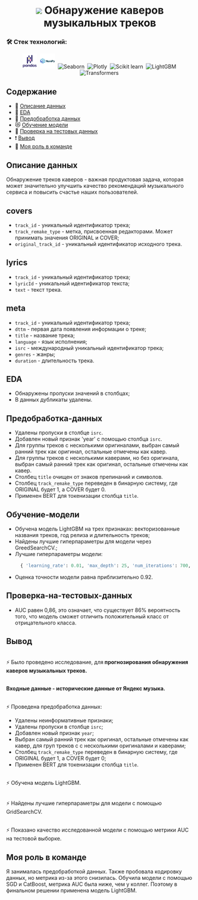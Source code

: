 <h1 align="center">  
  <img src="https://github.com/yakgleb/YandexMusic_hackathon/blob/main/final_solution/2023-10-20_09.47.37.jpg" width="800"/> 
  Обнаружение каверов музыкальных треков
</h1>  
  
 
### 🛠️ Стек технологий:
<div id="tools", align="center">
  <img src="https://github.com/devicons/devicon/blob/master/icons/pandas/pandas-original-wordmark.svg" title="Pandas" alt="Pandas" width="40" height="40"/>&nbsp;
  <img src="https://github.com/devicons/devicon/blob/master/icons/numpy/numpy-original-wordmark.svg" title="NumPy" alt="NumPy" height="40"/>&nbsp;
  <img src="https://seaborn.pydata.org/_images/logo-tall-lightbg.svg" title="Seaborn" alt="Seaborn" width="40" height="40"/>&nbsp;
  <img src="https://upload.wikimedia.org/wikipedia/commons/8/8a/Plotly-logo.png" title="Plotly" alt="Plotly" height="40"/>&nbsp;
  <img src="https://quintagroup.com/cms/python/images/scikit-learn-logo.png" title="Scikit learn" alt="Scikit learn" height="40"/>&nbsp;
  <img src="https://upload.wikimedia.org/wikipedia/commons/d/d9/LightGBM_logo_black_text.svg" title="LightGBM" alt="LightGBM" height="40"/>&nbsp;
  <img src="https://pypi-camo.global.ssl.fastly.net/d60a70af6de88eae24a88d3c21d81adbfb7d3b6c/68747470733a2f2f68756767696e67666163652e636f2f64617461736574732f68756767696e67666163652f646f63756d656e746174696f6e2d696d616765732f7261772f6d61696e2f7472616e73666f726d6572732d6c6f676f2d6c696768742e737667" title="Transformers" alt="Transformers" height="40"/>&nbsp;
</div>

## Содержание
- 🔌 [Описание данных](#описание-данных)
- 🐥 [EDA](#eda)
- 🔨 [Предобработка данных](#предобработка-данных)
- 😻 [Обучение модели](#обучение-модели)
- 📄 [Проверка на тестовых данных](#проверка-на-тестовых-данных)
- ❗️ [Вывод](#вывод)
- 🔑 [Моя роль в команде](#Моя-роль-в-команде)

## Описание данных

Обнаружение треков каверов - важная продуктовая задача, которая может значительно улучшить качество рекомендаций музыкального сервиса и повысить счастье наших пользователей.

## covers

- `track_id` - уникальный идентификатор трека;
- `track_remake_type` - метка, присвоенная редакторами. Может принимать значения ORIGINAL и COVER;
- `original_track_id` - уникальный идентификатор исходного трека.

## lyrics

- `track_id` - уникальный идентификатор трека; 
- `lyricId` - уникальный идентификатор текста; 
- `text` - текст трека. 

## meta

- `track_id` - уникальный идентификатор трека; 
- `dttm` - первая дата появления информации о треке; 
- `title` - название трека; 
- `language` - язык исполнения;
- `isrc` - международный уникальный идентификатор трека; 
- `genres` - жанры; 
- `duration` - длительность трека.

## EDA

- Обнаружены пропуски значений в столбцах;
- В данных дубликаты удалены. 

## Предобработка-данных

- Удалены пропуски в столбце `isrc`.
- Добавлен новый признак 'year' с помощью столбца `isrc`.
- Для группы треков с несколькими оригиналами, выбран самый ранний трек как оригинал, остальные отмечены как кавер.
- Для группы треков с несколькими каверами, но без оригинала, выбран самый ранний трек как оригинал, остальные отмечены как кавер.
- Столбец `title` очищен от знаков препинаний и символов.
- Столбец `track_remake_type` переведен в бинарную систему, где ORIGINAL будет 1, а COVER будет 0.
- Применен BERT для токенизации столбца `title`.

## Обучение-модели

- Обучена модель LightGBM на трех признаках: векторизованные названия треков, год релиза и длительность треков;
- Найдены лучшие гиперпараметры для модели через GreedSearchCV.;
- Лучшие гиперпараметры модели:
  ``` python
    { 'learning_rate': 0.01, 'max_depth': 25, 'num_iterations': 700, 'num_leaves': 31 };
  ```
- Оценка точности модели равна приблизительно 0.92.

## Проверка-на-тестовых-данных

- AUC равен 0,86, это означает, что существует 86% вероятность того, что модель сможет отличить положительный класс от отрицательного класса. 

## Вывод
<br> ⚡️ Было проведено исследование, для<b> прогнозирования обнаружения каверов музыкальных треков.</b> 
              
<br><b> Входные данные - исторические данные от Яндекс музыка. </b>

<br> ⚡️ Проведена предобработка данных:

- Удалены неинформативные признаки; 
- Удалены пропуски в столбце `isrc`; 
- Добавлен новый признак `year`; 
- Выбран самый ранний трек как оригинал, остальные отмечены как кавер, для груп треков с с несколькими оригиналами и каверами; 
- Столбец `track_remake_type` переведен в бинарную систему, где ORIGINAL будет 1, а COVER будет 0; 
- Применен BERT для токенизации столбца `title`. 

        
<br> ⚡️ Обучена модель LightGBM.
        
<br> ⚡️ Найдены лучшие гиперпараметры для модели с помощью GridSearchCV.
        
<br> ⚡️ Показано качество исследованной модели с помощью метрики AUC на тестовой выборке.

## Моя роль в команде 
Я занималась предобработкой данных. Также пробовала кодировку данных, но метрика из-за этого снизилась. Обучила модели с помощью SGD и CatBoost, метрика AUC была ниже, чем у коллег. Поэтому в финальном решении применена модель LightGBM.
